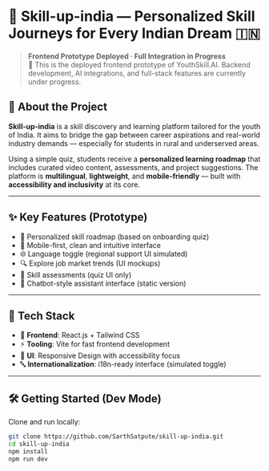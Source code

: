 # 🌟 Skill-up-india — Personalized Skill Journeys for Every Indian Dream 🇮🇳

> **Frontend Prototype Deployed · Full Integration in Progress**  
> 🚧 This is the deployed frontend prototype of YouthSkill.AI. Backend development, AI integrations, and full-stack features are currently under progress.



## 🧠 About the Project

**Skill-up-india** is a skill discovery and learning platform tailored for the youth of India. It aims to bridge the gap between career aspirations and real-world industry demands — especially for students in rural and underserved areas.

Using a simple quiz, students receive a **personalized learning roadmap** that includes curated video content, assessments, and project suggestions. The platform is **multilingual**, **lightweight**, and **mobile-friendly** — built with **accessibility and inclusivity** at its core.

---

## ✨ Key Features (Prototype)

- 🎯 Personalized skill roadmap (based on onboarding quiz)
- 📱 Mobile-first, clean and intuitive interface
- 🌐 Language toggle (regional support UI simulated)
- 🔍 Explore job market trends (UI mockups)
- 🧪 Skill assessments (quiz UI only)
- 🤖 Chatbot-style assistant interface (static version)

---

## 🚀 Tech Stack

- 🧩 **Frontend**: React.js + Tailwind CSS
- ⚡ **Tooling**: Vite for fast frontend development
- 📱 **UI**: Responsive Design with accessibility focus
- 🔤 **Internationalization**: i18n-ready interface (simulated toggle)

---

## 🛠 Getting Started (Dev Mode)

Clone and run locally:

```bash
git clone https://github.com/SarthSatpute/skill-up-india.git
cd skill-up-india
npm install
npm run dev
